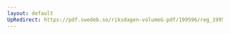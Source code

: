 ```yaml
---
layout: default
UpRedirect: https://pdf.swedeb.se/riksdagen-volumeG-pdf/199596/reg_199596/reg_199596_0308.pdf
---
```

